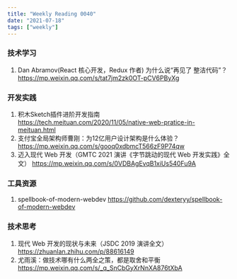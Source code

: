 ```yaml
---
title: "Weekly Reading 0040"
date: "2021-07-18"
tags: ["weekly"]
---
```


### 技术学习
1. Dan Abramov(React 核心开发，Redux 作者) 为什么说“再见了 整洁代码”？ https://mp.weixin.qq.com/s/tat7jm2zk0OT-pCV6PByXg

### 开发实践
1. 积木Sketch插件进阶开发指南 https://tech.meituan.com/2020/11/05/native-web-pratice-in-meituan.html
2. 支付宝全局架构师曹刚：为12亿用户设计架构是什么体验？ https://mp.weixin.qq.com/s/gooq0xdbmcT566zF9P74qw
3. 迈入现代 Web 开发（GMTC 2021 演讲《字节跳动的现代 Web 开发实践》全文） https://mp.weixin.qq.com/s/0VDBAgEvqB1xiUs540Fu9A

### 工具资源
1. spellbook-of-modern-webdev https://github.com/dexteryy/spellbook-of-modern-webdev

### 技术思考
1. 现代 Web 开发的现状与未来（JSDC 2019 演讲全文） https://zhuanlan.zhihu.com/p/88616149
2. 尤雨溪：做技术哪有什么两全之策，都是取舍和平衡 https://mp.weixin.qq.com/s/_q_SnCbGyXrNnXA876tXbA

